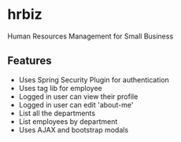 # hrbiz
Human Resources Management for Small Business

## Features
* Uses Spring Security Plugin for authentication
* Uses tag lib for employee
* Logged in user can view their profile
* Logged in user can edit 'about-me'
* List all the departments
* List employees by department
* Uses AJAX and bootstrap modals